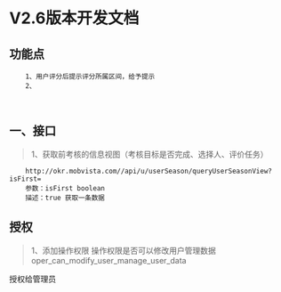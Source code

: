 # V2.6版本开发文档

## 功能点
```
    1、用户评分后提示评分所属区间，给予提示
    2、
    
    
```



## 一、接口
> 1、获取前考核的信息视图（考核目标是否完成、选择人、评价任务）

```
    http://okr.mobvista.com//api/u/userSeason/queryUserSeasonView?isFirst=
    参数：isFirst boolean
    描述：true 获取一条数据
```



## 授权
> 1、添加操作权限
    操作权限是否可以修改用户管理数据
   oper_can_modify_user_manage_user_data

   授权给管理员